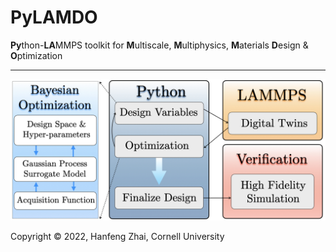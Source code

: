 # PyLAMDO

**Py**thon-**LA**MMPS toolkit for **M**ultiscale, **M**ultiphysics, **M**aterials **D**esign & **O**ptimization

***

![The schematic for PyLAMMMDO](/doc/pylammdo.001.jpeg)

Copyright &copy; 2022, Hanfeng Zhai, Cornell University
